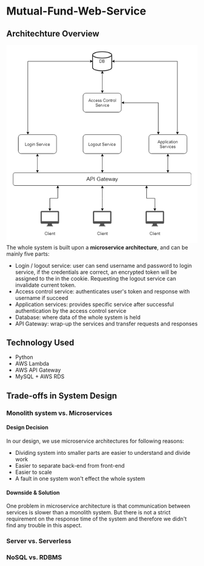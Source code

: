 # Mutual-Fund-Web-Service
## Architechture Overview
![architecture](https://github.com/jingwenh/Mutual-Fund-Web-Service/blob/master/Mutual%20Fund.png?raw=true)
The whole system is built upon a **microservice architecture**, and can be mainly five parts:  
* Login / logout service: user can send username and password to login service, if the credentials are correct, an encrypted token will be assigned to the in the cookie. Requesting the logout service can invalidate current token.
* Access control service: authenticates user's token and response with username if succeed
* Application services: provides specific service after successful authentication by the access control service
* Database: where data of the whole system is held
* API Gateway: wrap-up the services and transfer requests and responses

## Technology Used
* Python
* AWS Lambda
* AWS API Gateway
* MySQL + AWS RDS

## Trade-offs in System Design
### Monolith system vs. Microservices
#### Design Decision
In our design, we use microservice architectures for following reasons:  
* Dividing system into smaller parts are easier to understand and divide work
* Easier to separate back-end from front-end
* Easier to scale
* A fault in one system won't effect the whole system
#### Downside & Solution
One problem in microservice architecture is that communication between services is slower than a monolith system. But there is not a strict requirement on the response time of the system and therefore we didn't find any trouble in this aspect.

### Server vs. Serverless


### NoSQL vs. RDBMS

